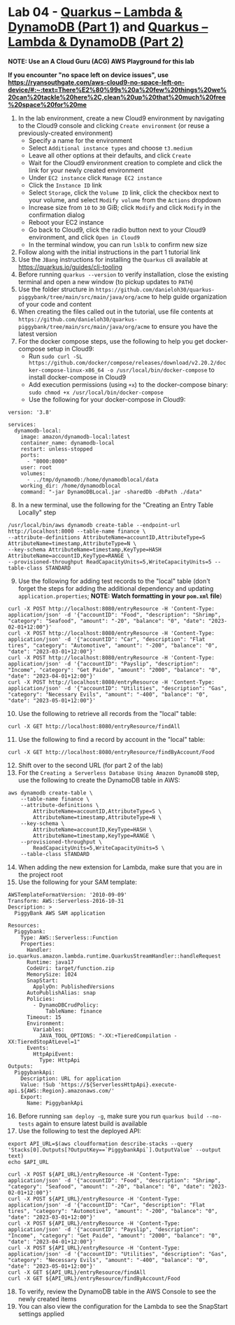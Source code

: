 # Lab 04 - [Quarkus – Lambda & DynamoDB (Part 1)](https://dzone.com/articles/dynamic-data-processing-using-serverless-java-with) and [Quarkus – Lambda & DynamoDB (Part 2)](https://dzone.com/articles/dynamic-data-processing-using-serverless-java-with-1)

**NOTE: Use an A Cloud Guru (ACG) AWS Playground for this lab**

**If you encounter "no space left on device issues", use https://ryansouthgate.com/aws-cloud9-no-space-left-on-device/#:~:text=There%E2%80%99s%20a%20few%20things%20we%20can%20tackle%20here%2C,clean%20up%20that%20much%20free%20space%20for%20me**

1. In the lab environment, create a new Cloud9 environment by navigating to the Cloud9 console and clicking `Create environment` (or reuse a previously-created environment)
    - Specify a name for the environment
    - Select `Additional instance types` and choose `t3.medium`
    - Leave all other options at their defaults, and click `Create`
    - Wait for the Cloud9 environment creation to complete and click the link for your newly created environment
    - Under `EC2 instance` click `Manage EC2 instance`
    - Click the `Instance ID` link
    - Select `Storage`, click the `Volume ID` link, click the checkbox next to your volume, and select `Modify volume` from the `Actions` dropdown
    - Increase size from `10` to `30` GiB; click `Modify` and click `Modify` in the confirmation dialog
    - Reboot your EC2 instance
    - Go back to Cloud9, click the radio button next to your Cloud9 environment, and click `Open in Cloud9`
    - In the terminal window, you can run `lsblk` to confirm new size
1. Follow along with the initial instructions in the part 1 tutorial link
1. Use the `JBang` instructions for installing the `Quarkus` cli available at https://quarkus.io/guides/cli-tooling
1. Before running `quarkus --version` to verify installation, close the existing terminal and open a new window (to pickup updates to `PATH`)
1. Use the folder structure in `https://github.com/danieloh30/quarkus-piggybank/tree/main/src/main/java/org/acme` to help guide organization of your code and content
1. When creating the files called out in the tutorial, use file contents at `https://github.com/danieloh30/quarkus-piggybank/tree/main/src/main/java/org/acme` to ensure you have the latest version
1. For the docker compose steps, use the following to help you get docker-compose setup in Cloud9:
    - Run `sudo curl -SL https://github.com/docker/compose/releases/download/v2.20.2/docker-compose-linux-x86_64 -o /usr/local/bin/docker-compose` to install docker-compose in Cloud9
    - Add execution permissions (using `+x`) to the docker-compose binary: `sudo chmod +x /usr/local/bin/docker-compose`
    - Use the following for your docker-compose in Cloud9:

```
version: '3.8'

services:
  dynamodb-local:
    image: amazon/dynamodb-local:latest
    container_name: dynamodb-local
    restart: unless-stopped
    ports:
      - "8000:8000"
    user: root
    volumes:
      - ../tmp/dynamodb:/home/dynamodblocal/data
    working_dir: /home/dynamodblocal
    command: "-jar DynamoDBLocal.jar -sharedDb -dbPath ./data"
```

8. In a new terminal, use the following for the "Creating an Entry Table Locally" step

```
/usr/local/bin/aws dynamodb create-table --endpoint-url http://localhost:8000 --table-name finance \
--attribute-definitions AttributeName=accountID,AttributeType=S AttributeName=timestamp,AttributeType=N \
--key-schema AttributeName=timestamp,KeyType=HASH AttributeName=accountID,KeyType=RANGE \
--provisioned-throughput ReadCapacityUnits=5,WriteCapacityUnits=5 --table-class STANDARD
```

9. Use the following for adding test records to the "local" table (don't forget the steps for adding the additional dependency and updating `application.properties`; **NOTE: Watch formatting in your `pom.xml` file**)

```
curl -X POST http://localhost:8080/entryResource -H 'Content-Type: application/json' -d '{"accountID": "Food", "description": "Shrimp", "category": "Seafood", "amount": "-20", "balance": "0", "date": "2023-02-01+12:00"}'
curl -X POST http://localhost:8080/entryResource -H 'Content-Type: application/json' -d '{"accountID": "Car", "description": "Flat tires", "category": "Automotive", "amount": "-200", "balance": "0", "date": "2023-03-01+12:00"}'
curl -X POST http://localhost:8080/entryResource -H 'Content-Type: application/json' -d '{"accountID": "Payslip", "description": "Income", "category": "Get Paide", "amount": "2000", "balance": "0", "date": "2023-04-01+12:00"}'
curl -X POST http://localhost:8080/entryResource -H 'Content-Type: application/json' -d '{"accountID": "Utilities", "description": "Gas", "category": "Necessary Evils", "amount": "-400", "balance": "0", "date": "2023-05-01+12:00"}'
```

10. Use the following to retrieve all records from the "local" table:

```
curl -X GET http://localhost:8080/entryResource/findAll 
```

11. Use the following to find a record by account in the "local" table:

```
curl -X GET http://localhost:8080/entryResource/findByAccount/Food
```

12. Shift over to the second URL (for part 2 of the lab)
13. For the `Creating a Serverless Database Using Amazon DynamoDB` step, use the following to create the DynamoDB table in AWS:

```
aws dynamodb create-table \
    --table-name finance \
    --attribute-definitions \
        AttributeName=accountID,AttributeType=S \
        AttributeName=timestamp,AttributeType=N \
    --key-schema \
        AttributeName=accountID,KeyType=HASH \
        AttributeName=timestamp,KeyType=RANGE \
    --provisioned-throughput \
        ReadCapacityUnits=5,WriteCapacityUnits=5 \
    --table-class STANDARD
```

14. When adding the new extension for Lambda, make sure that you are in the project root
15. Use the following for your SAM template:

```
AWSTemplateFormatVersion: '2010-09-09'
Transform: AWS::Serverless-2016-10-31
Description: >
  PiggyBank AWS SAM application

Resources:
  Piggybank:
    Type: AWS::Serverless::Function
    Properties:
      Handler: io.quarkus.amazon.lambda.runtime.QuarkusStreamHandler::handleRequest
      Runtime: java17
      CodeUri: target/function.zip
      MemorySize: 1024
      SnapStart:
        ApplyOn: PublishedVersions
      AutoPublishAlias: snap
      Policies:
        - DynamoDBCrudPolicy:
            TableName: finance
      Timeout: 15
      Environment:
        Variables:
          JAVA_TOOL_OPTIONS: "-XX:+TieredCompilation -XX:TieredStopAtLevel=1"
      Events:
        HttpApiEvent:
          Type: HttpApi
Outputs:
  PiggybankApi:
    Description: URL for application
    Value: !Sub 'https://${ServerlessHttpApi}.execute-api.${AWS::Region}.amazonaws.com/'
    Export:
      Name: PiggybankApi
```

16. Before running `sam deploy -g`, make sure you run `quarkus build --no-tests` again to ensure latest build is available
17. Use the following to test the deployed API:

```
export API_URL=$(aws cloudformation describe-stacks --query 'Stacks[0].Outputs[?OutputKey==`PiggybankApi`].OutputValue' --output text)
echo $API_URL
```

```
curl -X POST ${API_URL}/entryResource -H 'Content-Type: application/json' -d '{"accountID": "Food", "description": "Shrimp", "category": "Seafood", "amount": "-20", "balance": "0", "date": "2023-02-01+12:00"}'
curl -X POST ${API_URL}/entryResource -H 'Content-Type: application/json' -d '{"accountID": "Car", "description": "Flat tires", "category": "Automotive", "amount": "-200", "balance": "0", "date": "2023-03-01+12:00"}'
curl -X POST ${API_URL}/entryResource -H 'Content-Type: application/json' -d '{"accountID": "Payslip", "description": "Income", "category": "Get Paide", "amount": "2000", "balance": "0", "date": "2023-04-01+12:00"}'
curl -X POST ${API_URL}/entryResource -H 'Content-Type: application/json' -d '{"accountID": "Utilities", "description": "Gas", "category": "Necessary Evils", "amount": "-400", "balance": "0", "date": "2023-05-01+12:00"}'
curl -X GET ${API_URL}/entryResource/findAll
curl -X GET ${API_URL}/entryResource/findByAccount/Food
```

18. To verify, review the DynamoDB table in the AWS Console to see the newly created items
19. You can also view the configuration for the Lambda to see the SnapStart settings applied
